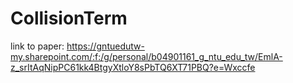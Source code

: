 # CollisionTerm
link to paper: https://gntuedutw-my.sharepoint.com/:f:/g/personal/b04901161_g_ntu_edu_tw/EmlA-z_srItAqNipPC61kk4BtgyXtloY8sPbTQ6XT71PBQ?e=Wxccfe
